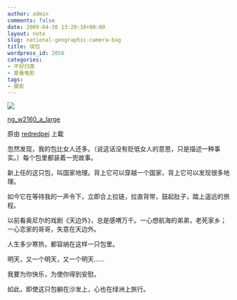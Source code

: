 ```yaml
---
author: admin
comments: false
date: 2009-04-30 13:29:10+00:00
layout: note
slug: national-geographic-camera-bag
title: 烧包
wordpress_id: 2058
categories:
- 不好归类
- 爱看电影
tags:
- 摄影
---
```



[![](http://farm4.static.flickr.com/3394/3475367322_4f14a4c907_m.jpg)](http://www.flickr.com/photos/lookoo/3475367322/)
  


[ng_w2160_a_large](http://www.flickr.com/photos/lookoo/3475367322/)
  

原由 [redredpei](http://www.flickr.com/people/lookoo/) 上載




忽然发现，我的包比女人还多。（说这话没有贬低女人的意思，只是描述一种事实。）每个包里都装着一兜故事。  

  

新上任的这只包，叫国家地理。背上它可以穿越一个国家，背上它可以发现很多地理。  

  

如今它在等待我的一声令下，立即合上拉链，拉直背带，鼓起肚子，踏上遥远的旅程。  

  

以前看奥尼尔的戏剧《天边外》，总是感喟万千。一心想航海的弟弟，老死家乡；一心恋家的哥哥，失意在天边外。  

  

人生多少寒热，都容纳在这样一只包里。  

  

明天，又一个明天，又一个明天……  

  

我要为你快乐，为使你得到安慰。  

  

如此，即使这只包躺在沙发上，心也在绿洲上旅行。
  


